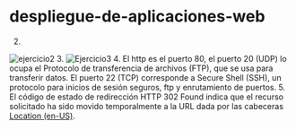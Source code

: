 # despliegue-de-aplicaciones-web


2.
![ejercicio2](https://github.com/Yaelius/despliegue-de-aplicaciones-web/assets/144776297/ed0a3cd0-7de6-4a2b-923b-e3b5b2393dba)
3.
![Ejercicio3](https://github.com/Yaelius/despliegue-de-aplicaciones-web/assets/144776297/4b7ca33b-ebd4-4934-8476-d5be92a53b10)
4.
El http es el puerto 80, el puerto 20 (UDP) lo ocupa el Protocolo de transferencia de archivos (FTP), que se usa para transferir datos. El puerto 22 (TCP) corresponde a Secure Shell (SSH), un protocolo para inicios de sesión seguros, ftp y enrutamiento de puertos.
5.
El código de estado de redirección HTTP 302 Found indica que el recurso solicitado ha sido movido temporalmente a la URL dada por las cabeceras [Location (en-US)](https://developer.mozilla.org/en-US/docs/Web/HTTP/Headers/Location).
